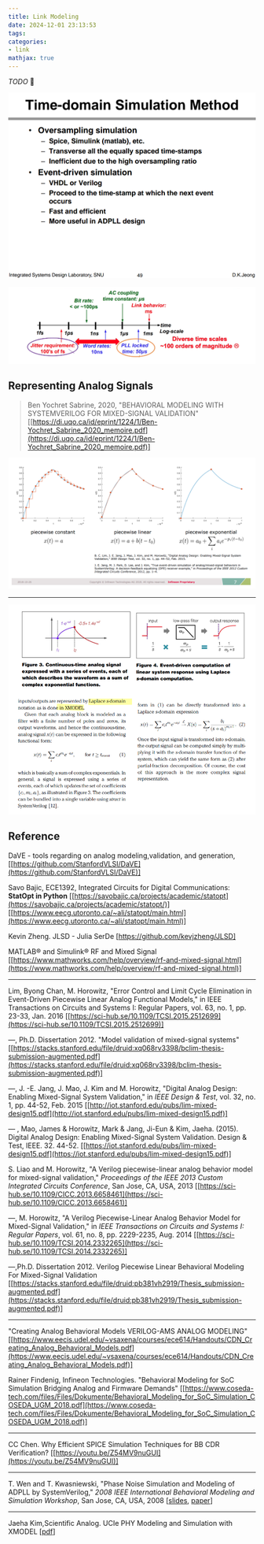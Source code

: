 ```yaml
---
title: Link Modeling
date: 2024-12-01 23:13:53
tags:
categories:
- link
mathjax: true
---
```


*TODO* &#128197;

![image-20250824223103058](link-mdl/image-20250824223103058.png)

![image-20250807000316790](link-mdl/image-20250807000316790.png)



## Representing Analog Signals

> Ben Yochret Sabrine, 2020, "BEHAVIORAL MODELING WITH SYSTEMVERILOG FOR MIXED-SIGNAL VALIDATION" [[https://di.uqo.ca/id/eprint/1224/1/Ben-Yochret_Sabrine_2020_memoire.pdf](https://di.uqo.ca/id/eprint/1224/1/Ben-Yochret_Sabrine_2020_memoire.pdf)]

![image-20250913234701819](link-mdl/image-20250913234701819.png)

---

![image-20250914115332274](link-mdl/image-20250914115332274.png)



## Reference

DaVE - tools regarding on analog modeling,validation, and generation, [[https://github.com/StanfordVLSI/DaVE](https://github.com/StanfordVLSI/DaVE)]

Savo Bajic, ECE1392, Integrated Circuits for Digital Communications: **StatOpt in Python** [[https://savobajic.ca/projects/academic/statopt](https://savobajic.ca/projects/academic/statopt/)] [[https://www.eecg.utoronto.ca/~ali/statopt/main.html](https://www.eecg.utoronto.ca/~ali/statopt/main.html)]

Kevin Zheng. JLSD - Julia SerDe [https://github.com/kevjzheng/JLSD]

MATLAB® and Simulink® RF and Mixed Signal [[https://www.mathworks.com/help/overview/rf-and-mixed-signal.html](https://www.mathworks.com/help/overview/rf-and-mixed-signal.html)]

---

Lim, Byong Chan, M. Horowitz, "Error Control and Limit Cycle Elimination in Event-Driven Piecewise Linear Analog Functional Models," in IEEE Transactions on Circuits and Systems I: Regular Papers, vol. 63, no. 1, pp. 23-33, Jan. 2016 [[https://sci-hub.se/10.1109/TCSI.2015.2512699](https://sci-hub.se/10.1109/TCSI.2015.2512699)]

—, Ph.D. Dissertation 2012. "Model validation of mixed-signal systems" [[https://stacks.stanford.edu/file/druid:xq068rv3398/bclim-thesis-submission-augmented.pdf](https://stacks.stanford.edu/file/druid:xq068rv3398/bclim-thesis-submission-augmented.pdf)]

—, J. -E. Jang, J. Mao, J. Kim and M. Horowitz, "Digital Analog Design: Enabling Mixed-Signal System Validation," in *IEEE Design & Test*, vol. 32, no. 1, pp. 44-52, Feb. 2015 [[http://iot.stanford.edu/pubs/lim-mixed-design15.pdf](http://iot.stanford.edu/pubs/lim-mixed-design15.pdf)]

— , Mao, James & Horowitz, Mark & Jang, Ji-Eun & Kim, Jaeha. (2015). Digital Analog Design: Enabling Mixed-Signal System Validation. Design & Test, IEEE. 32. 44-52. [[https://iot.stanford.edu/pubs/lim-mixed-design15.pdf](https://iot.stanford.edu/pubs/lim-mixed-design15.pdf)]

S. Liao and M. Horowitz, "A Verilog piecewise-linear analog behavior model for mixed-signal validation," *Proceedings of the IEEE 2013 Custom Integrated Circuits Conference*, San Jose, CA, USA, 2013 [[https://sci-hub.se/10.1109/CICC.2013.6658461](https://sci-hub.se/10.1109/CICC.2013.6658461)]

—, M. Horowitz, "A Verilog Piecewise-Linear Analog Behavior Model for Mixed-Signal Validation," in *IEEE Transactions on Circuits and Systems I: Regular Papers*, vol. 61, no. 8, pp. 2229-2235, Aug. 2014 [[https://sci-hub.se/10.1109/TCSI.2014.2332265](https://sci-hub.se/10.1109/TCSI.2014.2332265)]

—,Ph.D. Dissertation 2012. Verilog Piecewise Linear Behavioral Modeling For Mixed-Signal Validation [[https://stacks.stanford.edu/file/druid:pb381vh2919/Thesis_submission-augmented.pdf](https://stacks.stanford.edu/file/druid:pb381vh2919/Thesis_submission-augmented.pdf)]

---

"Creating Analog Behavioral Models VERILOG-AMS ANALOG MODELING" [[https://www.eecis.udel.edu/~vsaxena/courses/ece614/Handouts/CDN_Creating_Analog_Behavioral_Models.pdf](https://www.eecis.udel.edu/~vsaxena/courses/ece614/Handouts/CDN_Creating_Analog_Behavioral_Models.pdf)]

Rainer Findenig, Infineon Technologies. "Behavioral Modeling for SoC Simulation Bridging Analog and Firmware Demands" [[https://www.coseda-tech.com/files/Files/Dokumente/Behavioral_Modeling_for_SoC_Simulation_COSEDA_UGM_2018.pdf](https://www.coseda-tech.com/files/Files/Dokumente/Behavioral_Modeling_for_SoC_Simulation_COSEDA_UGM_2018.pdf)]

---

CC Chen. Why Efficient SPICE Simulation Techniques for BB CDR Verification? [[https://youtu.be/Z54MV9nuGUI](https://youtu.be/Z54MV9nuGUI)]

---

T. Wen and T. Kwasniewski, "Phase Noise Simulation and Modeling of ADPLL by SystemVerilog," *2008 IEEE International Behavioral Modeling and Simulation Workshop*, San Jose, CA, USA, 2008 [[slides](https://bmas.designers-guide.org/2008/2-1_Presentation.pdf), [paper](https://bmas.designers-guide.org/2008/2-1_Paper.pdf)]

---

Jaeha Kim,Scientific Analog. UCIe PHY Modeling and Simulation with XMODEL [[pdf](https://www.theise.org/wp-content/uploads/2023/10/Tutorial1-1_%EA%B9%80%EC%9E%AC%ED%95%98%EA%B5%90%EC%88%98%EB%8B%98_%EC%84%9C%EC%9A%B8%EB%8C%80%ED%95%99%EA%B5%90.pdf)]
